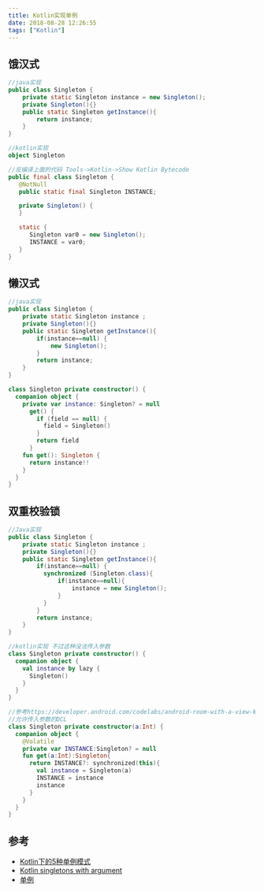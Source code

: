 ```yaml
---
title: Kotlin实现单例
date: 2018-08-28 12:26:55
tags: ["Kotlin"]
---
```


## 饿汉式

```java
//java实现
public class Singleton {
    private static Singleton instance = new Singleton();
    private Singleton(){}
    public static Singleton getInstance(){
        return instance;
    }
}
```

```kotlin
//kotlin实现
object Singleton
```

```java
//反编译上面的代码 Tools->Kotlin->Show Kotlin Bytecode
public final class Singleton {
   @NotNull
   public static final Singleton INSTANCE;

   private Singleton() {
   }

   static {
      Singleton var0 = new Singleton();
      INSTANCE = var0;
   }
}
```

## 懒汉式

```java
//java实现
public class Singleton {
    private static Singleton instance ;
    private Singleton(){}
    public static Singleton getInstance(){
        if(instance==null) {
            new Singleton();
        }
        return instance;
    }
}
```

```kotlin
class Singleton private constructor() {
  companion object {
    private var instance: Singleton? = null
      get() {
        if (field == null) {
          field = Singleton()
        }
        return field
      }
    fun get(): Singleton {
      return instance!!
    }
  }
}
```

## 双重校验锁

```java
//Java实现
public class Singleton {
    private static Singleton instance ;
    private Singleton(){}
    public static Singleton getInstance(){
        if(instance==null) {
          synchronized (Singleton.class){
              if(instance==null){
                  instance = new Singleton();
              }
          }
        }
        return instance;
    }
}
```

```kotlin
//kotlin实现 不过这种没法传入参数
class Singleton private constructor() {
  companion object {
    val instance by lazy {
      Singleton()
    }
  }
}
```

```kotlin
//参考https://developer.android.com/codelabs/android-room-with-a-view-kotlin#7
//允许传入参数的DCL
class Singleton private constructor(a:Int) {
  companion object {
    @Volatile
    private var INSTANCE:Singleton? = null
    fun get(a:Int):Singleton{
      return INSTANCE?: synchronized(this){
        val instance = Singleton(a)
        INSTANCE = instance
        instance
      }
    }
  }
}
```

## 参考

* [Kotlin下的5种单例模式](https://juejin.cn/post/6844903590545326088)
* [Kotlin singletons with argument](https://bladecoder.medium.com/kotlin-singletons-with-argument-194ef06edd9e)
* [单例](https://www.liaoxuefeng.com/wiki/1252599548343744/1281319214514210)